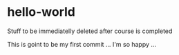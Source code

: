 # hello-world
Stuff to be immediatelly deleted after course is completed

This is goint to be my first commit ... I'm so happy ...
